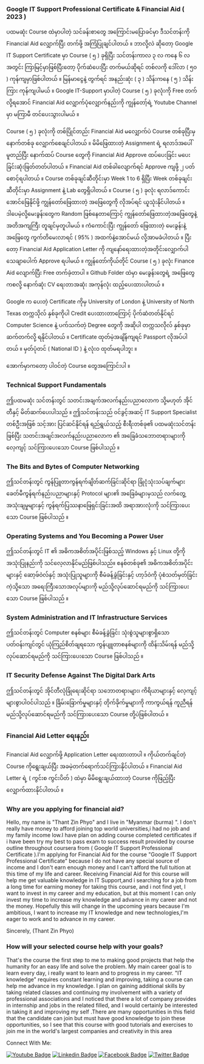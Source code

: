 ### Google IT Support Professional Certificate & Financial Aid ( 2023 )

ပထမဆုံး Course ထဲမှာပါတဲ့ သင်ခန်းစာတွေ အကြောင်းမပြောခင်မှာ ဒီသင်တန်းကို Financial Aid လျှောက်ပြီး တက်ဖို့ အကြံပြုချင်ပါတယ် ။ ဘာလို့လဲ ဆိုတော့ Google IT Support Certificate မှာ Course ( ၅ ) ခုရှိပြီး  သင်တန်းကာလ ၃ လ ကနေ ၆ လအတွင်း ကြာမြင့်မှာဖြစ်ပြီးတော့ ပိုက်ဆံပေးပြီး တက်မယ်ဆိုရင် တစ်လကို ဒေါ်လာ ( ၅၀ ) ကုန်ကျမှာဖြစ်ပါတယ် ။ မြန်မာငွေနဲ့ တွက်ရင် အနည်းဆုံး ( ၃ ) သိန်းကနေ ( ၅ ) သိန်းကြား ကုန်ကျပါမယ် ။ Google IT-Support မှာပါတဲ့ Course  ( ၅ ) ခုလုံးကို Free တက်လို့ရအောင် Financial Aid လျှောက်ပုံလျှောက်နည်းကို ကျွန်တော့်ရဲ့ Youtube Channel မှာ မကြာမီ တင်ပေးသွားပါမယ် ။

Course ( ၅ ) ခုလုံးကို တစ်ပြိုင်တည်း Financial Aid မလျှောက်ပဲ Course တစ်ခုပြီးမှ နောက်တစ်ခု လျှောက်စေချင်ပါတယ် ။ မိမိဖြေထားတဲ့ Assignment ရဲ့ ရလာဒ်အပေါ်မူတည်ပြီး နောက်ထပ် Course တွေကို Financial Aid Approve ထပ်ပေးခြင်း မပေးခြင်းဆုံးဖြတ်တတ်ပါတယ် ။ Financial Aid တစ်ခါလျောက်ရင် Approve ကျဖို့ ၂ ပတ်စောင့်ရပါတယ် ။ Course တစ်ခုချင်ဆီတိုင်းမှာ Week 1 to 6 ရှိပြီး Week တစ်ခုချင်းဆီတိုင်းမှာ Assignment နဲ့ Lab တွေရှိပါတယ် ။ Course ( ၅ ) ခုလုံး ရလာဒ်ကောင်းအောင်ဖြေနိုင်ဖို့   ကျွန်တော်ဖြေထားတဲ့ အဖြေတွေကို လိုအပ်ရင် ယူသုံးနိုင်ပါတယ် ။ ဒါပေမဲ့လို့မေးခွန်းတွေက Random ဖြစ်နေတာကြောင့် ကျွန်တော်ဖြေထားတဲ့အဖြေတွေနဲ့ အတိအကျကြီး တူချင်မှတူပါမယ် ။ ကံကောင်းပြီး ကျွန်တော် ဖြေထားတဲ့ မေးခွန်းနဲ့အဖြေတွေ ကွက်တိမေးလာရင် ( 95% ) အထက်နဲ့အောင်မယ် လို့အာမခံပါတယ် ။ ပြီးတော့ Financial Aid Application Letter ကို ကျနော်ရေးထားတဲ့အတိုင်းလျှောက်ပါ သေချာပေါက် Approve ရပါမယ် ။ ကျွန်တော်ကိုယ်တိုင် Course ( ၅ ) ခုလုံး Finance Aid လျောက်ပြီး Free တက်ခဲ့တာပါ ။ Github Folder ထဲမှာ မေးခွန်းတွေရဲ့ အဖြေတွေကစလို့ နောက်ဆုံး CV ရေးတာအဆုံး အကုန်လုံး ထည့်ပေးထားပါတယ် ။ 

Google က ပေးတဲ့ Certificate ကိုမှ University of London နဲ့ University of North Texas တက္ကသိုလ် နှစ်ခုကိုပါ Credit ပေးထားတာကြောင့် ပိုက်ဆံတတ်နိုင်ရင် Computer Science နဲ့ ပက်သက်တဲ့ Degree တွေကို အဆိုပါ တက္ကသလိုလ် နှစ်ခုမှာ ဆက်တက်လို့ ရနိုင်ပါတယ် ။ Certificate ထုတ်မဲ့အချိန်ကျရင် Passport လိုအပ်ပါတယ် ။ မှတ်ပုံတင် ( National ID ) နဲ့ လုံးဝ ထုတ်မရပါဘူး ။ 

အောက်မှာကတော့ ပါဝင်တဲ့ Course တွေအကြောင်းပါ  ။ 

### Technical Support Fundamentals

ဤပထမဆုံး သင်တန်းတွင် သတင်းအချက်အလက်နည်းပညာလောက သို့မဟုတ် အိုင်တီနှင့် မိတ်ဆက်ပေးပါသည် ။ ဤသင်တန်းသည် ဝင်ခွင့်အဆင့် IT Support Specialist တစ်ဦးအဖြစ် သင့်အား ပြင်ဆင်နိုင်ရန် ရည်ရွယ်သည့် စီးရီးတစ်ခု၏ ပထမဆုံးသင်တန်းဖြစ်ပြီး သတင်းအချင်အလက်နည်းပညာလောက ၏ အခြေခံသဘောတရားများကို လေ့ကျင့် သင်ကြားပေးသော Course ဖြစ်ပါသည် ။ 

### The Bits and Bytes of Computer Networking

ဤသင်တန်းတွင် ကွန်ပြူတာကွန်ရက်ချိတ်ဆက်ခြင်းဆိုင်ရာ ခြုံငုံသုံးသပ်ချက်များ ခေတ်မီကွန်ရက်နည်းပညာများနှင့် Protocol များ၏ အခြေခံများမှသည် လက်တွေ့အသုံးချမှုများနှင့် ကွန်ရက်ပြဿနာဖြေရှင်းခြင်းအထိ အရာအားလုံးကို သင်ကြားပေးသော Course ဖြစ်ပါသည် ။ 

### Operating Systems and You Becoming a Power User

ဤသင်တန်းတွင် IT ၏ အဓိကအစိတ်အပိုင်းဖြစ်သည့် Windows နှင့် Linux တို့ကို အသုံးပြုနည်းကို သင်လေ့လာနိုင်မည်ဖြစ်ပါသည်။ စနစ်တစ်ခု၏ အဓိကအစိတ်အပိုင်းများနှင့် ဆော့ဖ်ဝဲလ်နှင့် အသုံးပြုသူများကို စီမံခန့်ခွဲခြင်းနှင့် ဟာ့ဒ်ဝဲကို ပုံစံသတ်မှတ်ခြင်းကဲ့သို့သော အရေးကြီးသောအလုပ်များကို မည်သို့လုပ်ဆောင်ရမည်ကို သင်ကြားပေးသော Course ဖြစ်ပါသည် ။ 

### System Administration and IT Infrastructure Services

ဤသင်တန်းတွင် Computer စနစ်များ စီမံခန့်ခွဲခြင်း သုံးစွဲသူများစွာရှိသော ပတ်ဝန်းကျင်တွင် ယုံကြည်စိတ်ချရသော ကွန်ပျူတာစနစ်များကို ထိန်းသိမ်းရန် မည်သို့လုပ်ဆောင်ရမည်ကို သင်ကြားပေးသော Course ဖြစ်ပါသည် ။ 

### IT Security Defense Against The Digital Dark Arts

ဤသင်တန်းတွင် အိုင်တီလုံခြုံရေးဆိုင်ရာ သဘောတရားများ၊ ကိရိယာများနှင့် လေ့ကျင့်များစွာပါဝင်ပါသည် ။ ခြိမ်းခြောက်မှုများနှင့် တိုက်ခိုက်မှုများကို ကာကွယ်ရန် ကူညီရန် မည်သို့လုပ်ဆောင်ရမည်ကို  သင်ကြားပေးသော Course တို့ပဲဖြစ်ပါတယ် ။

### Financial Aid Letter ရေးနည်း

Financial Aid လျှောက်ဖို့ Application Letter ရေးထားတာပါ ။ ကိုယ်တက်ချင်တဲ့ Course ကိုရွေးချယ်ပြီး အခမဲ့တက်ရောက်သင်ကြားနိုင်ပါတယ် ။ Financial Aid Letter ရဲ့ ( ကွင်းစ ကွင်းပိတ် ) ထဲမှာ မိမိရွေးချယ်ထားတဲ့ Course ကိုဖြည့်ပြီး လျှောက်ထားနိုင်ပါတယ် ။

### Why are you applying for financial aid?

Hello, my name is "Thant Zin Phyo" and I live in "Myanmar (burma) ". I don't really have money to afford joining top world universities,i had no job and my family income low.I have plan on adding course completed  certificates if i have been try my best to pass exam to success result  provided  by course outline throughout coursera from (
Google IT Support Professional Certificate ).I'm applying for Financial Aid for the course "Google IT Support Professional Certificate" because I do not have any special source of income and I don't earn enough money and I can't afford the full tuition at this time of my life and career. Receiving Financial Aid for this course will help me get valuable knowledge in IT Support,and i searching for a job from a long time for earning money for taking this course, and i not find yet, I want to invest in my career and my education, 
but at this moment I can only invest my time to increase my knowledge and advance in my career and not the money. Hopefully this will change in the upcoming years because I'm ambitious, I want to increase my IT knowledge and new technologies,I'm eager to work and to advance in my career.

Sincerely, 
(Thant Zin Phyo) 

### How will your selected course help with your goals?

That's the course the first step to me to making good projects that help the humanity for an easy life and solve the problem. My main career goal is to learn every day, i really want to learn and to progress in my career. "IT knowledge" requires constant learning and improving, taking a course can help me advance in my knowledge.
I plan on gaining additional skills by taking related classes and continuing my involvement with a variety of professional associations and I noticed that there a lot of company provides in internship and jobs in the related filled, and I would certainly be interested in taking it and improving my self .There are many opportunities in this field that the candidate can join but must have good knowledge to join these opportunities, so I see that this course with good tutorials and exercises to join me in the world's largest companies and creativity in this area


 Connect With Me:
 

 [![Youtube Badge](https://img.shields.io/badge/YouTube-FF0000?style=for-the-badge&logo=youtube&logoColor=white)](https://www.youtube.com/@burmarom/featured)
 [![Linkedin Badge](https://img.shields.io/badge/Linkedin-E4405F?style=for-the-badge&logo=linkedin&logoColor=white)](https://www.linkedin.com/in/thantzinphyo11/) 
 [![Facebook Badge](https://img.shields.io/badge/Facebook-1877F2?style=for-the-badge&logo=facebook&logoColor=white)](https://www.facebook.com/thantzin.phyo.18) 
 [![Twitter Badge](https://img.shields.io/badge/Twitter-0077B5?style=for-the-badge&logo=twitter&logoColor=white)](https://twitter.com/ThantZinPhyoOP) 
